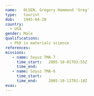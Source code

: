 ```yaml
---
name:	OLSEN, Gregory Hammond 'Greg'
type:	tourist
dob:	1945-04-20
country:
  - USA
gender:	Male
qualifications:
  - PhD in materials science
references:
missions:
   - name: Soyuz TMA-7
     time_start:   2005-10-01T03:55Z
     time_end:     
   - name: Soyuz TMA-6
     time_start:   
     time_end:     2005-10-11T01:10Z
evas:
---
```

